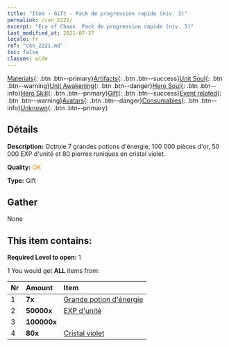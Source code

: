 ```yaml
---
title: "Item - Gift - Pack de progression rapide (niv. 3)"
permalink: /con_2221/
excerpt: "Era of Chaos  Pack de progression rapide (niv. 3)"
last_modified_at: 2021-07-27
locale: fr
ref: "con_2221.md"
toc: false
classes: wide
---
```

 [Materials](/ItemsFR/){: .btn .btn--primary}[Artifacts](/ItemsFR/Artifacts/){: .btn .btn--success}[Unit Soul](/ItemsFR/UnitSoul/){: .btn .btn--warning}[Unit Awakening](/ItemsFR/UnitAwakening/){: .btn .btn--danger}[Hero Soul](/ItemsFR/HeroSoul/){: .btn .btn--info}[Hero Skill](/ItemsFR/HeroSkill/){: .btn .btn--primary}[Gift](/ItemsFR/Gift/){: .btn .btn--success}[Event related](/ItemsFR/Events/){: .btn .btn--warning}[Avatars](/ItemsFR/Avatars/){: .btn .btn--danger}[Consumables](/ItemsFR/Consumables/){: .btn .btn--info}[Unknown](/ItemsFR/Unknown/){: .btn .btn--primary}

## Détails
 **Description:** Octroie 7 grandes potions d'énergie, 100 000 pièces d'or, 50 000 EXP d'unité et 80 pierres runiques en cristal violet.

 **Quality:** <span style="color: #FF8C00">OK</span>

 **Type:** Gift

## Gather

  None

## This item contains:

 **Required Level to open:** 1

 1 You would get **ALL** items  from:

  | Nr | Amount |     Item    |
  |:---|:-------|:------------|
  | 1 |  **7x** | [Grande potion d'énergie](/ItemsFR/con_706/) |  | 
  | 2 |  **50000x** | [EXP d'unité](/ItemsFR/con_902/) |  | 
  | 3 |  **100000x** | <i class="fas fa-coins"/> |  | 
  | 4 |  **80x** | [Cristal violet](/ItemsFR/con_720/) |  | 
